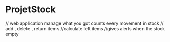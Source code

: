 # ProjetStock
// web application manage what you got counts every movement  in stock 
// add , delete , return items
//calculate left items
//gives alerts when the stock empty 
